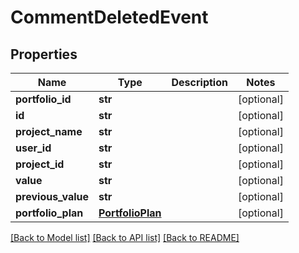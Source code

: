 # CommentDeletedEvent

## Properties
Name | Type | Description | Notes
------------ | ------------- | ------------- | -------------
**portfolio_id** | **str** |  | [optional] 
**id** | **str** |  | [optional] 
**project_name** | **str** |  | [optional] 
**user_id** | **str** |  | [optional] 
**project_id** | **str** |  | [optional] 
**value** | **str** |  | [optional] 
**previous_value** | **str** |  | [optional] 
**portfolio_plan** | [**PortfolioPlan**](PortfolioPlan.md) |  | [optional] 

[[Back to Model list]](../README.md#documentation-for-models) [[Back to API list]](../README.md#documentation-for-api-endpoints) [[Back to README]](../README.md)


